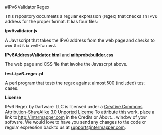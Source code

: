 #IPv6 Validator Regex

This repository documents a regular expression (regex) that checks an IPv6 address for the proper format. It has four files:

**ipv6validator.js**

A Javascript that takes the IPv6 address from the web page and checks to see that it is well-formed. 

**IPv6AddressValidator.html** and
**mibprobebuilder.css**

The web page and CSS file that invoke the Javascript above.

**test-ipv6-regex.pl**

A perl program that tests the regex against almost 500 (included) test cases.

**License**

IPv6 Regex by Dartware, LLC is licensed under a [Creative Commons Attribution-ShareAlike 3.0 Unported License](http://creativecommons.org/licenses/by-sa/3.0/) To attribute this work, place a link to <http://intermapper.com> in the Credits or About... window of your software. We would love to have you send any changes to the code or regular expression back to us at <support@intermapper.com>.
